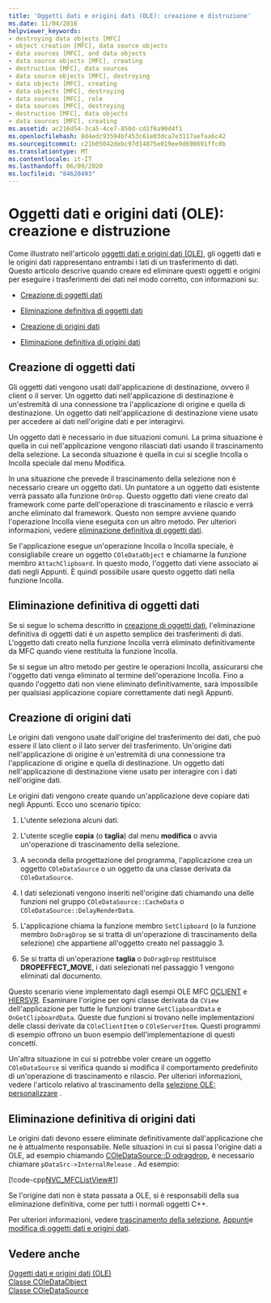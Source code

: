 ```yaml
---
title: 'Oggetti dati e origini dati (OLE): creazione e distruzione'
ms.date: 11/04/2016
helpviewer_keywords:
- destroying data objects [MFC]
- object creation [MFC], data source objects
- data sources [MFC], and data objects
- data source objects [MFC], creating
- destruction [MFC], data sources
- data source objects [MFC], destroying
- data objects [MFC], creating
- data objects [MFC], destroying
- data sources [MFC], role
- data sources [MFC], destroying
- destruction [MFC], data objects
- data sources [MFC], creating
ms.assetid: ac216d54-3ca5-4ce7-850d-cd1f6a90d4f1
ms.openlocfilehash: 8d4edc93594bf453c61e03dca7e3117aefaa6c42
ms.sourcegitcommit: c21b05042debc97d14875e019ee9d698691ffc0b
ms.translationtype: MT
ms.contentlocale: it-IT
ms.lasthandoff: 06/09/2020
ms.locfileid: "84620493"
---
```

# <a name="data-objects-and-data-sources-creation-and-destruction"></a>Oggetti dati e origini dati (OLE): creazione e distruzione

Come illustrato nell'articolo [oggetti dati e origini dati (OLE)](data-objects-and-data-sources-ole.md), gli oggetti dati e le origini dati rappresentano entrambi i lati di un trasferimento di dati. Questo articolo descrive quando creare ed eliminare questi oggetti e origini per eseguire i trasferimenti dei dati nel modo corretto, con informazioni su:

- [Creazione di oggetti dati](#_core_creating_data_objects)

- [Eliminazione definitiva di oggetti dati](#_core_destroying_data_objects)

- [Creazione di origini dati](#_core_creating_data_sources)

- [Eliminazione definitiva di origini dati](#_core_destroying_data_sources)

## <a name="creating-data-objects"></a><a name="_core_creating_data_objects"></a>Creazione di oggetti dati

Gli oggetti dati vengono usati dall'applicazione di destinazione, ovvero il client o il server. Un oggetto dati nell'applicazione di destinazione è un'estremità di una connessione tra l'applicazione di origine e quella di destinazione. Un oggetto dati nell'applicazione di destinazione viene usato per accedere ai dati nell'origine dati e per interagirvi.

Un oggetto dati è necessario in due situazioni comuni. La prima situazione è quella in cui nell'applicazione vengono rilasciati dati usando il trascinamento della selezione. La seconda situazione è quella in cui si sceglie Incolla o Incolla speciale dal menu Modifica.

In una situazione che prevede il trascinamento della selezione non è necessario creare un oggetto dati. Un puntatore a un oggetto dati esistente verrà passato alla funzione `OnDrop`. Questo oggetto dati viene creato dal framework come parte dell'operazione di trascinamento e rilascio e verrà anche eliminato dal framework. Questo non sempre avviene quando l'operazione Incolla viene eseguita con un altro metodo. Per ulteriori informazioni, vedere [eliminazione definitiva di oggetti dati](#_core_destroying_data_objects).

Se l'applicazione esegue un'operazione Incolla o Incolla speciale, è consigliabile creare un oggetto `COleDataObject` e chiamarne la funzione membro `AttachClipboard`. In questo modo, l'oggetto dati viene associato ai dati negli Appunti. È quindi possibile usare questo oggetto dati nella funzione Incolla.

## <a name="destroying-data-objects"></a><a name="_core_destroying_data_objects"></a>Eliminazione definitiva di oggetti dati

Se si segue lo schema descritto in [creazione di oggetti dati](#_core_creating_data_objects), l'eliminazione definitiva di oggetti dati è un aspetto semplice dei trasferimenti di dati. L'oggetto dati creato nella funzione Incolla verrà eliminato definitivamente da MFC quando viene restituita la funzione Incolla.

Se si segue un altro metodo per gestire le operazioni Incolla, assicurarsi che l'oggetto dati venga eliminato al termine dell'operazione Incolla. Fino a quando l'oggetto dati non viene eliminato definitivamente, sarà impossibile per qualsiasi applicazione copiare correttamente dati negli Appunti.

## <a name="creating-data-sources"></a><a name="_core_creating_data_sources"></a>Creazione di origini dati

Le origini dati vengono usate dall'origine del trasferimento dei dati, che può essere il lato client o il lato server del trasferimento. Un'origine dati nell'applicazione di origine è un'estremità di una connessione tra l'applicazione di origine e quella di destinazione. Un oggetto dati nell'applicazione di destinazione viene usato per interagire con i dati nell'origine dati.

Le origini dati vengono create quando un'applicazione deve copiare dati negli Appunti. Ecco uno scenario tipico:

1. L'utente seleziona alcuni dati.

1. L'utente sceglie **copia** (o **taglia**) dal menu **modifica** o avvia un'operazione di trascinamento della selezione.

1. A seconda della progettazione del programma, l'applicazione crea un oggetto `COleDataSource` o un oggetto da una classe derivata da `COleDataSource`.

1. I dati selezionati vengono inseriti nell'origine dati chiamando una delle funzioni nel gruppo `COleDataSource::CacheData` o `COleDataSource::DelayRenderData`.

1. L'applicazione chiama la funzione membro `SetClipboard` (o la funzione membro `DoDragDrop` se si tratta di un'operazione di trascinamento della selezione) che appartiene all'oggetto creato nel passaggio 3.

1. Se si tratta di un'operazione **taglia** o `DoDragDrop` restituisce **DROPEFFECT_MOVE**, i dati selezionati nel passaggio 1 vengono eliminati dal documento.

Questo scenario viene implementato dagli esempi OLE MFC [OCLIENT](../overview/visual-cpp-samples.md) e [HIERSVR](../overview/visual-cpp-samples.md). Esaminare l'origine per ogni classe derivata da `CView` dell'applicazione per tutte le funzioni tranne `GetClipboardData` e `OnGetClipboardData`. Queste due funzioni si trovano nelle implementazioni delle classi derivate da `COleClientItem` o `COleServerItem`. Questi programmi di esempio offrono un buon esempio dell'implementazione di questi concetti.

Un'altra situazione in cui si potrebbe voler creare un oggetto `COleDataSource` si verifica quando si modifica il comportamento predefinito di un'operazione di trascinamento e rilascio. Per ulteriori informazioni, vedere l'articolo relativo al trascinamento della [selezione OLE: personalizzare](drag-and-drop-ole.md#customize-drag-and-drop) .

## <a name="destroying-data-sources"></a><a name="_core_destroying_data_sources"></a>Eliminazione definitiva di origini dati

Le origini dati devono essere eliminate definitivamente dall'applicazione che ne è attualmente responsabile. Nelle situazioni in cui si passa l'origine dati a OLE, ad esempio chiamando [COleDataSource::D odragdrop](reference/coledatasource-class.md#dodragdrop), è necessario chiamare `pDataSrc->InternalRelease` . Ad esempio:

[!code-cpp[NVC_MFCListView#1](../atl/reference/codesnippet/cpp/data-objects-and-data-sources-creation-and-destruction_1.cpp)]

Se l'origine dati non è stata passata a OLE, si è responsabili della sua eliminazione definitiva, come per tutti i normali oggetti C++.

Per ulteriori informazioni, vedere [trascinamento della selezione](drag-and-drop-ole.md), [Appunti](clipboard.md)e [modifica di oggetti dati e origini dati](data-objects-and-data-sources-manipulation.md).

## <a name="see-also"></a>Vedere anche

[Oggetti dati e origini dati (OLE)](data-objects-and-data-sources-ole.md)<br/>
[Classe COleDataObject](reference/coledataobject-class.md)<br/>
[Classe COleDataSource](reference/coledatasource-class.md)
